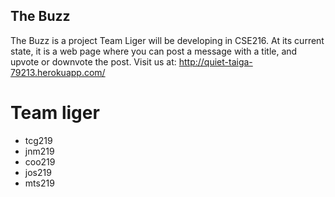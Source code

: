 ## The Buzz
The Buzz is a project Team Liger will be developing in CSE216. 
At its current state, it is a web page where you can post a 
message with a title, and upvote or downvote the post. 
Visit us at: 
http://quiet-taiga-79213.herokuapp.com/

# Team liger

*  tcg219
*  jnm219
*  coo219
*  jos219
*  mts219